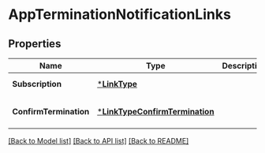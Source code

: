 # AppTerminationNotificationLinks

## Properties
Name | Type | Description | Notes
------------ | ------------- | ------------- | -------------
**Subscription** | [***LinkType**](LinkType.md) |  | [default to null]
**ConfirmTermination** | [***LinkTypeConfirmTermination**](LinkTypeConfirmTermination.md) |  | [optional] [default to null]

[[Back to Model list]](../README.md#documentation-for-models) [[Back to API list]](../README.md#documentation-for-api-endpoints) [[Back to README]](../README.md)


